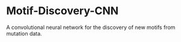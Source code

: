# Motif-Discovery-CNN

A convolutional neural network for the discovery of new motifs from mutation data.
